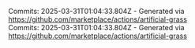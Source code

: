 Commits: 2025-03-31T01:04:33.804Z - Generated via https://github.com/marketplace/actions/artificial-grass
<br>
Commits: 2025-03-31T01:04:33.804Z - Generated via https://github.com/marketplace/actions/artificial-grass
<br>
